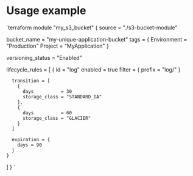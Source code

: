 # Usage example

`terraform
module "my_s3_bucket" {
  source = "./s3-bucket-module"

  bucket_name = "my-unique-application-bucket"
  tags = {
    Environment = "Production"
    Project     = "MyApplication"
  }

  versioning_status = "Enabled"

  lifecycle_rules = [
    {
      id      = "log"
      enabled = true
      filter = {
        prefix = "log/"
      }

      transition = [
        {
          days          = 30
          storage_class = "STANDARD_IA"
        },
        {
          days          = 60
          storage_class = "GLACIER"
        }
      ]

      expiration = {
        days = 90
      }
    }
  ]
}
´